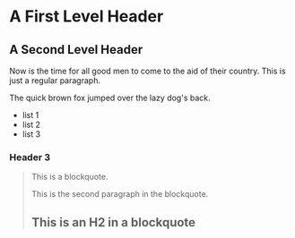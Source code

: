 A First Level Header
====================

A Second Level Header
---------------------

Now is the time for all good men to come to
the aid of their country. This is just a
regular paragraph.

The quick brown fox jumped over the lazy
dog's back.

- list 1
- list 2
- list 3
### Header 3

> This is a blockquote.
>
> This is the second paragraph in the blockquote.
>
> ## This is an H2 in a blockquote
